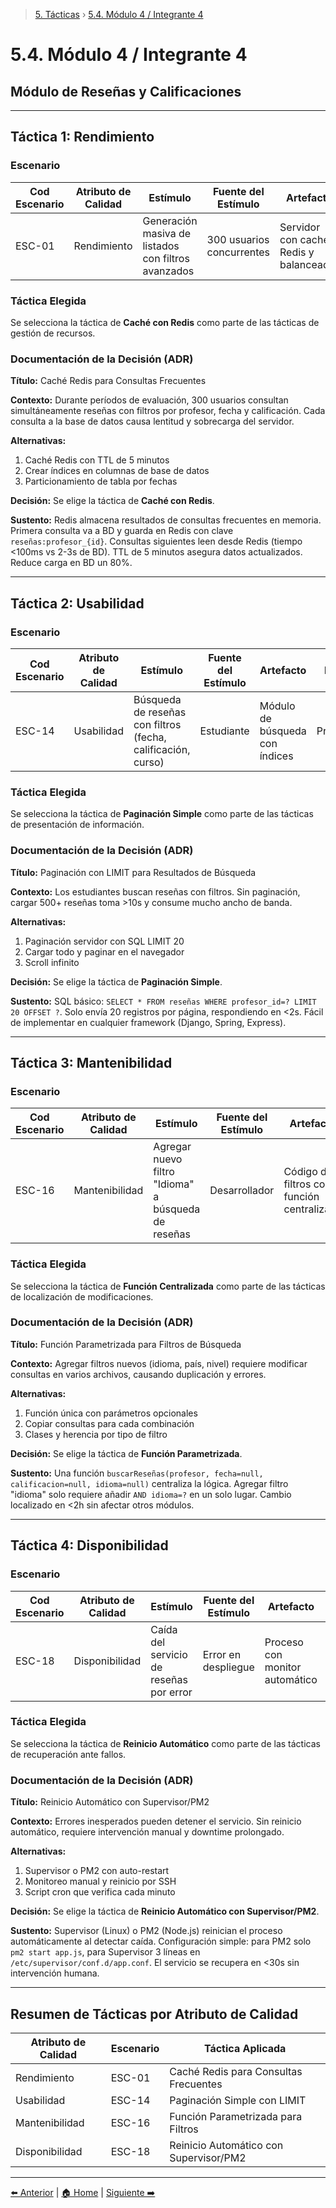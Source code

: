 > [5. Tácticas](../5.md) › [5.4. Módulo 4 / Integrante 4](5.4.md)

# 5.4. Módulo 4 / Integrante 4

## Módulo de Reseñas y Calificaciones

---

## Táctica 1: Rendimiento

### Escenario
| Cod Escenario | Atributo de Calidad | Estímulo | Fuente del Estímulo | Artefacto | Entorno | Respuesta | Medida de Respuesta |
|---------------|-------------------|----------|-------------------|----------|---------|-----------|-------------------|
| ESC-01 | Rendimiento | Generación masiva de listados con filtros avanzados | 300 usuarios concurrentes | Servidor con caché Redis y balanceador | Producción | Procesamiento sin degradación mediante escalado | 95% requests <3s con 300 usuarios |

### Táctica Elegida
Se selecciona la táctica de **Caché con Redis** como parte de las tácticas de gestión de recursos.

### Documentación de la Decisión (ADR)

**Título:**
Caché Redis para Consultas Frecuentes

**Contexto:**
Durante períodos de evaluación, 300 usuarios consultan simultáneamente reseñas con filtros por profesor, fecha y calificación. Cada consulta a la base de datos causa lentitud y sobrecarga del servidor.

**Alternativas:**
1. Caché Redis con TTL de 5 minutos
2. Crear índices en columnas de base de datos
3. Particionamiento de tabla por fechas

**Decisión:**
Se elige la táctica de **Caché con Redis**.

**Sustento:**
Redis almacena resultados de consultas frecuentes en memoria. Primera consulta va a BD y guarda en Redis con clave `reseñas:profesor_{id}`. Consultas siguientes leen desde Redis (tiempo <100ms vs 2-3s de BD). TTL de 5 minutos asegura datos actualizados. Reduce carga en BD un 80%.

---

## Táctica 2: Usabilidad

### Escenario
| Cod Escenario | Atributo de Calidad | Estímulo | Fuente del Estímulo | Artefacto | Entorno | Respuesta | Medida de Respuesta |
|---------------|-------------------|----------|-------------------|----------|---------|-----------|-------------------|
| ESC-14 | Usabilidad | Búsqueda de reseñas con filtros (fecha, calificación, curso) | Estudiante | Módulo de búsqueda con índices | Producción | Resultados ordenados con filtros aplicados | Resultados <2s, paginación de 20 items |

### Táctica Elegida
Se selecciona la táctica de **Paginación Simple** como parte de las tácticas de presentación de información.

### Documentación de la Decisión (ADR)

**Título:**
Paginación con LIMIT para Resultados de Búsqueda

**Contexto:**
Los estudiantes buscan reseñas con filtros. Sin paginación, cargar 500+ reseñas toma >10s y consume mucho ancho de banda.

**Alternativas:**
1. Paginación servidor con SQL LIMIT 20
2. Cargar todo y paginar en el navegador
3. Scroll infinito

**Decisión:**
Se elige la táctica de **Paginación Simple**.

**Sustento:**
SQL básico: `SELECT * FROM reseñas WHERE profesor_id=? LIMIT 20 OFFSET ?`. Solo envía 20 registros por página, respondiendo en <2s. Fácil de implementar en cualquier framework (Django, Spring, Express).

---

## Táctica 3: Mantenibilidad

### Escenario
| Cod Escenario | Atributo de Calidad | Estímulo | Fuente del Estímulo | Artefacto | Entorno | Respuesta | Medida de Respuesta |
|---------------|-------------------|----------|-------------------|----------|---------|-----------|-------------------|
| ESC-16 | Mantenibilidad | Agregar nuevo filtro "Idioma" a búsqueda de reseñas | Desarrollador | Código de filtros con función centralizada | Desarrollo | Nuevo filtro añadido sin modificar lógica existente | <2h + 0 regresiones |

### Táctica Elegida
Se selecciona la táctica de **Función Centralizada** como parte de las tácticas de localización de modificaciones.

### Documentación de la Decisión (ADR)

**Título:**
Función Parametrizada para Filtros de Búsqueda

**Contexto:**
Agregar filtros nuevos (idioma, país, nivel) requiere modificar consultas en varios archivos, causando duplicación y errores.

**Alternativas:**
1. Función única con parámetros opcionales
2. Copiar consultas para cada combinación
3. Clases y herencia por tipo de filtro

**Decisión:**
Se elige la táctica de **Función Parametrizada**.

**Sustento:**
Una función `buscarReseñas(profesor, fecha=null, calificacion=null, idioma=null)` centraliza la lógica. Agregar filtro "idioma" solo requiere añadir `AND idioma=?` en un solo lugar. Cambio localizado en <2h sin afectar otros módulos.

---

## Táctica 4: Disponibilidad

### Escenario
| Cod Escenario | Atributo de Calidad | Estímulo | Fuente del Estímulo | Artefacto | Entorno | Respuesta | Medida de Respuesta |
|---------------|-------------------|----------|-------------------|----------|---------|-----------|-------------------|
| ESC-18 | Disponibilidad | Caída del servicio de reseñas por error | Error en despliegue | Proceso con monitor automático | Producción | Detección de falla y reinicio automático | Recuperación <30s |

### Táctica Elegida
Se selecciona la táctica de **Reinicio Automático** como parte de las tácticas de recuperación ante fallos.

### Documentación de la Decisión (ADR)

**Título:**
Reinicio Automático con Supervisor/PM2

**Contexto:**
Errores inesperados pueden detener el servicio. Sin reinicio automático, requiere intervención manual y downtime prolongado.

**Alternativas:**
1. Supervisor o PM2 con auto-restart
2. Monitoreo manual y reinicio por SSH
3. Script cron que verifica cada minuto

**Decisión:**
Se elige la táctica de **Reinicio Automático con Supervisor/PM2**.

**Sustento:**
Supervisor (Linux) o PM2 (Node.js) reinician el proceso automáticamente al detectar caída. Configuración simple: para PM2 solo `pm2 start app.js`, para Supervisor 3 líneas en `/etc/supervisor/conf.d/app.conf`. El servicio se recupera en <30s sin intervención humana.

---

## Resumen de Tácticas por Atributo de Calidad

| **Atributo de Calidad** | **Escenario** | **Táctica Aplicada** |
|------------------------|----------------|------------------------|
| Rendimiento | ESC-01 | Caché Redis para Consultas Frecuentes |
| Usabilidad | ESC-14 | Paginación Simple con LIMIT |
| Mantenibilidad | ESC-16 | Función Parametrizada para Filtros |
| Disponibilidad | ESC-18 | Reinicio Automático con Supervisor/PM2 |

---

[⬅️ Anterior](../5.3/5.3.md) | [🏠 Home](../../README.md) | [Siguiente ➡️](../5.5/5.5.md)